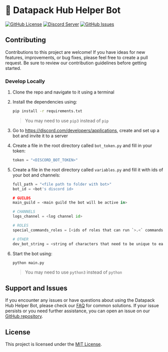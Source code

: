 <!-- # Datapack Helper
repo for the datapack helper discord bot :)
readme placholder -->

# 🤖 Datapack Hub Helper Bot

[![GitHub License](https://img.shields.io/badge/License-MIT-blue.svg)](LICENSE.md)
[![Discord Server](https://img.shields.io/discord/935560260725379143?color=7289DA&label=Discord&logo=discord)](https://discord.datapackhub.net/)
[![GitHub Issues](https://img.shields.io/github/issues/Datapack-Hub/bot)](https://github.com/Datapack-Hub/bot/issues)

## Contributing

Contributions to this project are welcome! If you have ideas for new features, improvements, or bug fixes, please feel free to create a pull request. Be sure to review our contribution guidelines before getting started.

### Develop Locally

1. Clone the repo and navigate to it using a terminal
2. Install the dependencies using:

   ```bash
   pip install -r requirements.txt
   ```

   > You may need to use `pip3` instead of `pip`

3. Go to <https://discord.com/developers/applications>, create and set up a bot and invite it to a server
4. Create a file in the root directory called `bot_token.py` and fill in your token:
   
   ```py
   token = "<DISCORD_BOT_TOKEN>"
   ```

5. Create a file in the root directory called `variables.py` and fill it with ids of your bot and channels:
   
   ```py
   full_path = "<file path to folder with bot>"
   bot_id = <bot's discord id>

   # GUILDS
   main_guild = <main guild the bot will be active in>

   # CHANNELS
   logs_channel = <log channel id>

   # ROLES
   special_commands_roles = [<ids of roles that can run `>.<` commands>]

   # OTHER
   dev_bot_string = <string of characters that need to be unique to each version of the bot (dev, prod, etc) to avoid conflicts>
   ```

6. Start the bot using:
   
   ```bash
   python main.py
   ```
   
   > You may need to use `python3` instead of `python`

## Support and Issues

If you encounter any issues or have questions about using the Datapack Hub Helper Bot, please check our [FAQ](https://discord.datapackhub.net/faq) for common solutions. If your issue persists or you need further assistance, you can open an issue on our [GitHub repository](https://github.com/Datapack-Hub/bot/issues).

## License

This project is licensed under the [MIT License](LICENSE.md).
